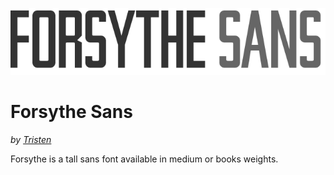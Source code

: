 ![](https://github.com/tristen/forsythe/raw/master/images/forsythe-1.png)

Forsythe Sans
=============
_by [Tristen](http://tristen.ca)_

Forsythe is a tall sans font available in medium or books weights.
